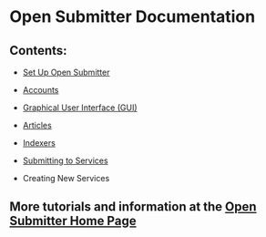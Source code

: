 # Open Submitter Documentation

## Contents:
- [Set Up Open Submitter][f159407d]
- [Accounts][f3cb5827]
- [Graphical User Interface (GUI)][90d887fa]
- [Articles][305c1ef4]
- [Indexers][a2eb8215]
- [Submitting to Services][0c9539fb]
- Creating New Services

  [489d3415]: prerequisites.md "Open Submitter Prerequisites"
  [f159407d]: install-cli.md "Open Submitter CLI Install"
  [f3cb5827]: accounts.md "Open Submitter Documentation - Accounts"
  [90d887fa]: gui.md "Open Submitter Graphical User Interface (GUI)"
  [305c1ef4]: articles.md "Open Submitter Article Creation"
  [a2eb8215]: indexers.md "Open Submitter Indexers"
  [0c9539fb]: submit.md "Open Submitter Submitting to Services"


## More tutorials and information at the [Open Submitter Home Page][76d3e968]

  [76d3e968]: http://opensubmitter.org/ "Free and open source backlinking software app."
  
